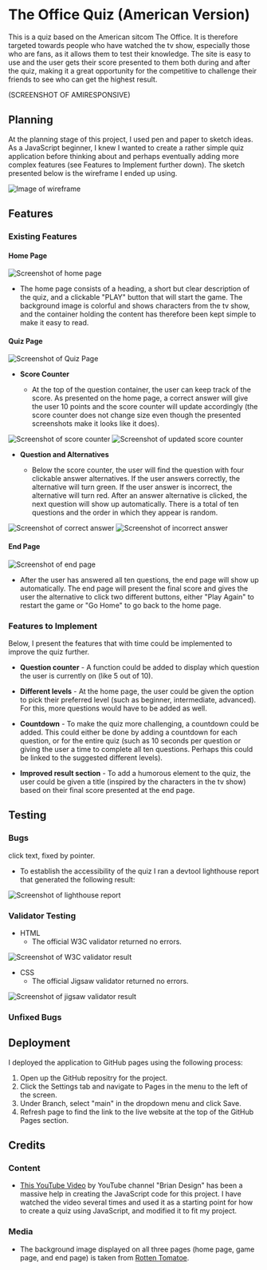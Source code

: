 # The Office Quiz (American Version)

This is a quiz based on the American sitcom The Office. It is therefore targeted towards people who have watched the tv show, especially those who are fans, as it allows them to test their knowledge. The site is easy to use and the user gets their score presented to them both during and after the quiz, making it a great opportunity for the competitive to challenge their friends to see who can get the highest result. 

(SCREENSHOT OF AMIRESPONSIVE)

## Planning

At the planning stage of this project, I used pen and paper to sketch ideas. As a JavaScript beginner, I knew I wanted to create a rather simple quiz application before thinking about and perhaps eventually adding more complex features (see Features to Implement further down). The sketch presented below is the wireframe I ended up using. 

![Image of wireframe](/documentation/wireframe-image.png)

## Features

### Existing Features

#### Home Page

![Screenshot of home page](/documentation/home-page-screenshot.png)

* The home page consists of a heading, a short but clear description of the quiz, and a clickable "PLAY" button that will start the game. The background image is colorful and shows characters from the tv show, and the container holding the content has therefore been kept simple to make it easy to read.

#### Quiz Page

![Screenshot of Quiz Page](/documentation/questions-alternatives-screenshot.png)

* **Score Counter**

  * At the top of the question container, the user can keep track of the score. As presented on the home page, a correct answer will give the user 10 points and the score counter will update accordingly (the score counter does not change size even though the presented screenshots make it looks like it does). 

![Screenshot of score counter](/documentation/score-counter-screenshot.png)
![Screenshot of updated score counter](/documentation/score-counter-updated-screenshot.png)

* **Question and Alternatives**

  * Below the score counter, the user will find the question with four clickable answer alternatives. If the user answers correctly, the alternative will turn green. If the user answer is incorrect, the alternative will turn red. After an answer alternative is clicked, the next question will show up automatically. There is a total of ten questions and the order in which they appear is random.

![Screenshot of correct answer](/documentation/correct-answer-screenshot.png)
![Screenshot of incorrect answer](/documentation/incorrect-answer-screenshot.png)

#### End Page

![Screenshot of end page](/documentation/end-page-screenshot.png)

* After the user has answered all ten questions, the end page will show up automatically. The end page will present the final score and gives the user the alternative to click two different buttons, either "Play Again" to restart the game or "Go Home" to go back to the home page. 

### Features to Implement

Below, I present the features that with time could be implemented to improve the quiz further. 

* **Question counter** - A function could be added to display which question the user is currently on (like 5 out of 10).

* **Different levels** - At the home page, the user could be given the option to pick their preferred level (such as beginner, intermediate, advanced). For this, more questions would have to be added as well. 

* **Countdown** - To make the quiz more challenging, a countdown could be added. This could either be done by adding a countdown for each question, or for the entire quiz (such as 10 seconds per question or giving the user a time to complete all ten questions. Perhaps this could be linked to the suggested different levels).

* **Improved result section** - To add a humorous element to the quiz, the user could be given a title (inspired by the characters in the tv show) based on their final score presented at the end page. 

## Testing

### Bugs

click text, fixed by pointer.

* To establish the accessibility of the quiz I ran a devtool lighthouse report that generated the following result:

![Screenshot of lighthouse report](/documentation/lighthouse-report-screenshot.png)

### Validator Testing

* HTML
    * The official W3C validator returned no errors.

![Screenshot of W3C validator result](/documentation/html-validator-test-screenshot.png)

* CSS
   * The official Jigsaw validator returned no errors. 

![Screenshot of jigsaw validator result](/documentation/css-validator-text-screenshot.png)

### Unfixed Bugs

## Deployment

I deployed the application to GitHub pages using the following process:

1. Open up the GitHub repositry for the project.
2. Click the Settings tab and navigate to Pages in the menu to the left of the screen.
3. Under Branch, select "main" in the dropdown menu and click Save.
4. Refresh page to find the link to the live website at the top of the GitHub Pages section.

## Credits

### Content

* [This YouTube Video](https://www.youtube.com/watch?v=f4fB9Xg2JEY&t=12s) by YouTube channel "Brian Design" has been a massive help in creating the JavaScript code for this project. I have watched the video several times and used it as a starting point for how to create a quiz using JavaScript, and modified it to fit my project. 

### Media

* The background image displayed on all three pages (home page, game page, and end page) is taken from [Rotten Tomatoe](https://www.rottentomatoes.com/tv/the_office).


